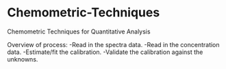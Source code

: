 # Chemometric-Techniques

Chemometric Techniques for Quantitative Analysis

Overview of process: 
 -Read in the spectra data.
 -Read in the concentration data.
 -Estimate/fit the calibration.
 -Validate the calibration against the unknowns.
